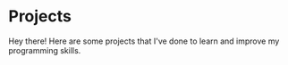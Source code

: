 # Projects

Hey there!
Here are some projects that I've done to learn and improve my programming skills.
